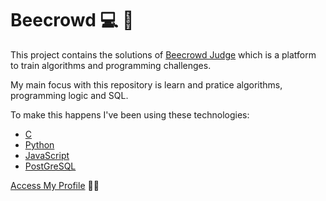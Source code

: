 # Beecrowd :computer: :honeybee:

This project contains the solutions of [Beecrowd Judge](https://www.beecrowd.com.br/judge/en) which is a platform to train algorithms and programming challenges.

My main focus with this repository is learn and pratice algorithms, programming logic and SQL. 

To make this happens I've been using these technologies:
* [C](https://github.com/LGUSTM/Beecrowd/tree/main/C)
* [Python](https://github.com/LGUSTM/Beecrowd/tree/main/Python)
* [JavaScript](https://github.com/LGUSTM/Beecrowd/tree/main/JavaScript)
* [PostGreSQL](https://github.com/LGUSTM/Beecrowd/tree/main/PostgreSQL)

[Access My Profile](https://www.beecrowd.com.br/judge/en/profile/351414) :student:
